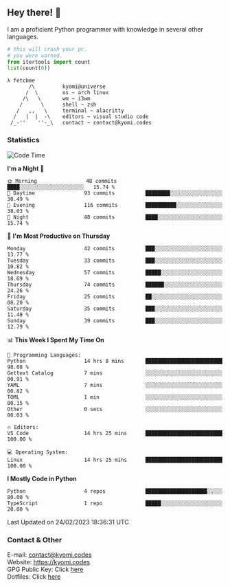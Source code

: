 ## Hey there! 👋
I am a proficient Python programmer with knowledge in several other languages.

```py
# this will crash your pc.
# you were warned.
from itertools import count
list(count(0))
```

```
λ fetchme
       /\         kyomi@universe
      /  \        os ~ arch linux
     /\   \       wm ~ i3wm
    /      \      shell ~ zsh
   /   ,,   \     terminal ~ alacritty
  /   |  |  -\    editors ~ visual studio code
 /_-''    ''-_\   contact ~ contact@kyomi.codes
```

### Statistics
<!--START_SECTION:waka-->
![Code Time](http://img.shields.io/badge/Code%20Time-207%20hrs%2036%20mins-blue)

**I'm a Night 🦉** 

```text
🌞 Morning                48 commits          ████░░░░░░░░░░░░░░░░░░░░░   15.74 % 
🌆 Daytime                93 commits          ████████░░░░░░░░░░░░░░░░░   30.49 % 
🌃 Evening                116 commits         ██████████░░░░░░░░░░░░░░░   38.03 % 
🌙 Night                  48 commits          ████░░░░░░░░░░░░░░░░░░░░░   15.74 % 
```
📅 **I'm Most Productive on Thursday** 

```text
Monday                   42 commits          ███░░░░░░░░░░░░░░░░░░░░░░   13.77 % 
Tuesday                  33 commits          ███░░░░░░░░░░░░░░░░░░░░░░   10.82 % 
Wednesday                57 commits          █████░░░░░░░░░░░░░░░░░░░░   18.69 % 
Thursday                 74 commits          ██████░░░░░░░░░░░░░░░░░░░   24.26 % 
Friday                   25 commits          ██░░░░░░░░░░░░░░░░░░░░░░░   08.20 % 
Saturday                 35 commits          ███░░░░░░░░░░░░░░░░░░░░░░   11.48 % 
Sunday                   39 commits          ███░░░░░░░░░░░░░░░░░░░░░░   12.79 % 
```


📊 **This Week I Spent My Time On** 

```text
💬 Programming Languages: 
Python                   14 hrs 8 mins       █████████████████████████   98.08 % 
Gettext Catalog          7 mins              ░░░░░░░░░░░░░░░░░░░░░░░░░   00.91 % 
YAML                     7 mins              ░░░░░░░░░░░░░░░░░░░░░░░░░   00.82 % 
TOML                     1 min               ░░░░░░░░░░░░░░░░░░░░░░░░░   00.15 % 
Other                    0 secs              ░░░░░░░░░░░░░░░░░░░░░░░░░   00.03 % 

🔥 Editors: 
VS Code                  14 hrs 25 mins      █████████████████████████   100.00 % 

💻 Operating System: 
Linux                    14 hrs 25 mins      █████████████████████████   100.00 % 
```

**I Mostly Code in Python** 

```text
Python                   4 repos             ████████████████████░░░░░   80.00 % 
TypeScript               1 repo              █████░░░░░░░░░░░░░░░░░░░░   20.00 % 
```




 Last Updated on 24/02/2023 18:36:31 UTC
<!--END_SECTION:waka-->

### Contact & Other
E-mail: contact@kyomi.codes<br>
Website: https://kyomi.codes<br>
GPG Public Key: Click [here](https://github.com/bitterteriyaki.gpg)<br>
Dotfiles: Click [here](https://github.com/bitterteriyaki/dotfiles)
